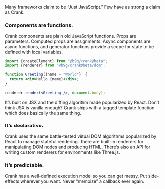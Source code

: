 Many frameworks claim to be “Just JavaScript.” Few have as strong a claim as
Crank.

### Components are functions.
Crank components are plain old JavaScript functions. Props are parameters.
Computed props are assignments. Async components are async functions, and
generator functions provide a scope for state to be defined with local
variables.

```jsx live
import {createElement} from "@b9g/crank@beta";
import {renderer} from "@b9g/crank@beta/dom";

function Greeting({name = "World"}) {
  return <div>Hello {name}</div>;
}

renderer.render(<Greeting />, document.body);
```

It’s built on JSX and the diffing algorithm made popularized by React. Don’t
think JSX is vanilla enough? Crank ships with a tagged template function which
does basically the same thing.

### It’s declarative.

Crank uses the same battle-tested virtual DOM algorithms popularized by React
to manage stateful rendering. There are built-in renderers for manipulating DOM
nodes and producing HTML. There’s also an API for writing custom renderers for
environments like Three.js.

### It’s predictable.

Crank has a well-defined execution model so you can get messy. Put side-effects
wherever you want. Never “memoize” a callback ever again.
